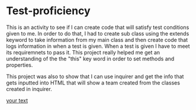 # Test-proficiency
This is an activity to see if I can create code that will satisfy test conditions given to me.
In order to do that, I had to create sub class using the extends keyword to take information from my main class and then create code that logs information in when a test is given. When a test is given I have to meet its requiremnets to pass it. This project really helped me get an understanding of the the "this" key word in order to set methods and properties.

This project was also to show that I can use inquirer and get the info that gets inputted into HTML that will show a team created from the classes created in inquirer. 



[your text](https://yourlink.com)